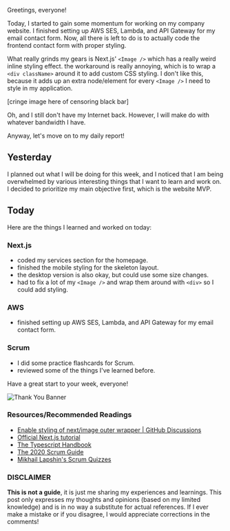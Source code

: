 Greetings, everyone!

Today, I started to gain some momentum for working on my company website. I finished setting up AWS SES, Lambda, and API Gateway for my email contact form. Now, all there is left to do is to actually code the frontend contact form with proper styling.

What really grinds my gears is Next.js' `<Image />` which has a really weird inline styling effect. the workaround is really annoying, which is to wrap a `<div className>` around it to add custom CSS styling. I don't like this, because it adds up an extra node/element for every `<Image />` I need to style in my application.

[cringe image here of censoring black bar]

Oh, and I still don't have my Internet back. However, I will make do with whatever bandwidth I have.

Anyway, let's move on to my daily report!

## Yesterday

I planned out what I will be doing for this week, and I noticed that I am being overwhelmed by various interesting things that I want to learn and work on. I decided to prioritize my main objective first, which is the website MVP.

## Today

Here are the things I learned and worked on today:

### Next.js

- coded my services section for the homepage.
- finished the mobile styling for the skeleton layout.
- the desktop version is also okay, but could use some size changes.
- had to fix a lot of my `<Image />` and wrap them around with `<div>` so I could add styling.

### AWS

- finished setting up AWS SES, Lambda, and API Gateway for my email contact form.

### Scrum

- I did some practice flashcards for Scrum.
- reviewed some of the things I've learned before.

Have a great start to your week, everyone!

![Thank You Banner](https://dev-to-uploads.s3.amazonaws.com/uploads/articles/x9ayfxxxaz2g2hfcqbsk.png)

### Resources/Recommended Readings

- [Enable styling of next/image outer wrapper | GitHub Discussions](https://github.com/vercel/next.js/discussions/22861)
- [Official Next.js tutorial](https://nextjs.org/learn/basics/create-nextjs-app?utm_source=next-site&utm_medium=nav-cta&utm_campaign=next-website)
- [The Typescript Handbook](https://www.typescriptlang.org/docs/handbook/intro.html)
- [The 2020 Scrum Guide](https://scrumguides.org/scrum-guide.html)
- [Mikhail Lapshin's Scrum Quizzes](https://mlapshin.com/index.php/scrum-quizzes/)

### DISCLAIMER

**This is not a guide**, it is just me sharing my experiences and learnings. This post only expresses my thoughts and opinions (based on my limited knowledge) and is in no way a substitute for actual references. If I ever make a mistake or if you disagree, I would appreciate corrections in the comments!
